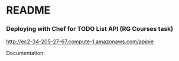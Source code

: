 # README

### Deploying with Chef for TODO List API (RG Courses task)

http://ec2-34-205-27-67.compute-1.amazonaws.com/apipie

Documentation:

<!-- https://todolist-api-artem.herokuapp.com/apipie

TODO List Client (AngularJS) for this API:

https://github.com/b-artem/todolist_client/pull/1

https://todolist-client-artem.herokuapp.com -->
